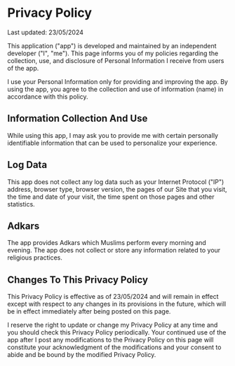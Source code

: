 # Privacy Policy

Last updated: 23/05/2024

This application ("app") is developed and maintained by an independent developer ("I", "me"). This page informs you of my policies regarding the collection, use, and disclosure of Personal Information I receive from users of the app.

I use your Personal Information only for providing and improving the app. By using the app, you agree to the collection and use of information (name) in accordance with this policy.

## Information Collection And Use

While using this app, I may ask you to provide me with certain personally identifiable information that can be used to personalize your experience.

## Log Data

This app does not collect any log data such as your Internet Protocol ("IP") address, browser type, browser version, the pages of our Site that you visit, the time and date of your visit, the time spent on those pages and other statistics.

## Adkars

The app provides Adkars which Muslims perform every morning and evening. The app does not collect or store any information related to your religious practices.

## Changes To This Privacy Policy

This Privacy Policy is effective as of 23/05/2024 and will remain in effect except with respect to any changes in its provisions in the future, which will be in effect immediately after being posted on this page.

I reserve the right to update or change my Privacy Policy at any time and you should check this Privacy Policy periodically. Your continued use of the app after I post any modifications to the Privacy Policy on this page will constitute your acknowledgment of the modifications and your consent to abide and be bound by the modified Privacy Policy.